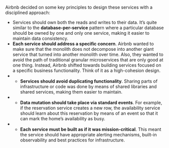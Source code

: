 Airbnb decided on some key principles to design these services with a disciplined approach:

- Services should own both the reads and writes to their data. It’s quite similar to the **database-per-service** pattern where a particular database should be owned by one and only one service, making it easier to maintain data consistency.
- **Each service should address a specific concern**. Airbnb wanted to make sure that the monolith does not decompose into another giant service that turned into another monolith over time. Also, they wanted to avoid the path of traditional granular microservices that are only good at one thing. Instead, Airbnb shifted towards building services focused on a specific business functionality. Think of it as a high-cohesion design.
- - **Services should avoid duplicating functionality**. Sharing parts of infrastructure or code was done by means of shared libraries and shared services, making them easier to maintain.
- - **Data mutation should take place via standard events**. For example, if the reservation service creates a new row, the availability service should learn about this reservation by means of an event so that it can mark the home’s availability as busy.
- - **Each service must be built as if it was mission-critical**. This meant the service should have appropriate alerting mechanisms, built-in observability and best practices for infrastructure.